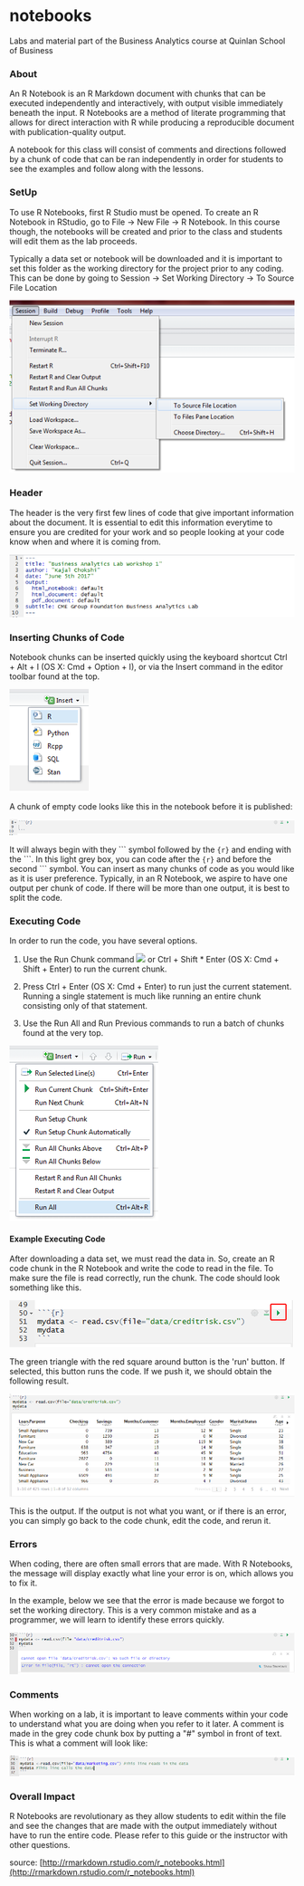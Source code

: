 # notebooks
Labs and material part of the Business Analytics course at Quinlan School of Business

###  About

An R Notebook is an R Markdown document with chunks that can be executed independently and interactively, with output visible immediately beneath the input. R Notebooks are a method of literate programming that allows for direct interaction with R while producing a reproducible document with publication-quality output. 

A notebook for this class will consist of comments and directions followed by a chunk of code that can be ran independently in order for students to see the examples and follow along with the lessons.

### SetUp

To use R Notebooks, first R Studio must be opened. To create an R Notebook in RStudio, go to File -> New File -> R Notebook. In this course though, the notebooks will be created and prior to the class and students will edit them as the lab proceeds.

Typically a data set or notebook will be downloaded and it is important to set this folder as the working directory for the project prior to any coding. This can be done by going to Session -> Set Working Directory -> To Source File Location

![](bsad_lab00/imgs/swd.png)

### Header

The header is the very first few lines of code that give important information about the document. It is essential to edit this information everytime to ensure you are credited for your work and so people looking at your code know when and where it is coming from. 

![](bsad_lab00/imgs/header.png)

### Inserting Chunks of Code

Notebook chunks can be inserted quickly using the keyboard shortcut Ctrl + Alt + I (OS X: Cmd + Option + I), or via the Insert command in the editor toolbar found at the top.

![](bsad_lab00/imgs/insert.png)

A chunk of empty code looks like this in the notebook before it is published:

![](bsad_lab00/imgs/empty.png)

It will always begin with they \`\`\` symbol followed by the `{r}` and ending with the \`\`\`. In this light grey box, you can code after the `{r}` and before the second \`\`\` symbol.  You can insert as many chunks of code as you would like as it is user preference. Typically, in an R Notebook, we aspire to have one output per chunk of code. If there will be more than one output, it is best to split the code. 

### Executing Code

In order to run the code, you have several options.

1. Use the  Run Chunk command ![](imgs/runc.png) or Ctrl + Shift * Enter (OS X: Cmd + Shift + Enter) to run the current chunk.

2. Press Ctrl + Enter (OS X: Cmd + Enter) to run just the current statement. Running a single statement is much like running an entire chunk consisting only of that statement.

3. Use the Run All and Run Previous commands to run a batch of chunks found at the very top. 

![](bsad_lab00/imgs/runall.png)

#### Example Executing Code

After downloading a data set, we must read the data in. So, create an R code chunk in the R Notebook and write the code to read in the file. To make sure the file is read correctly, run the chunk. The code should look something like this. 

![](bsad_lab00/imgs/example1.png)

The green triangle with the red square around button is the 'run' button. If selected, this button runs the code. If we push it, we should obtain the following result. 

![](bsad_lab00/imgs/example1cont.png)

This is the output. If the output is not what you want, or if there is an error, you can simply go back to the code chunk, edit the code, and rerun it. 

### Errors

When coding, there are often small errors that are made. With R Notebooks, the message will display exactly what line your error is on, which allows you to fix it. 

In the example, below we see that the error is made because we forgot to set the working directory. This is a very common mistake and as a programmer, we will learn to identify these errors quickly. 

![](bsad_lab00/imgs/error.png)

### Comments
When working on a lab, it is important to leave comments within your code to understand what you are doing when you refer to it later. A comment is made in the grey code chunk box by putting a "\#" symbol in front of text. This is what a comment will look like:

![](bsad_lab00/imgs/comment.png)

### Overall Impact

R Notebooks are revolutionary as they allow students to edit within the file and see the changes that are made with the output immediately without have to run the entire code. Please refer to this guide or the instructor with other questions.

source: [http://rmarkdown.rstudio.com/r_notebooks.html](http://rmarkdown.rstudio.com/r_notebooks.html)
